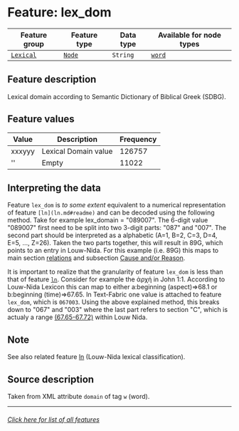 # Feature: lex_dom

Feature group | Feature type | Data type | Available for node types
---  | --- | --- | ---
[`Lexical`](featuresbygroup.md#lexical-features) | [`Node`](featuresbyfeaturetype.md#node-features) | `String`  | [`word`](featuresbynodetype.md#word-nodes)

## Feature description

Lexical domain according to Semantic Dictionary of Biblical Greek (SDBG).

## Feature values

Value | Description | Frequency
--- | --- | ---
xxxyyy  | Lexical Domain value| 126757
'' | Empty | 11022

## Interpreting the data

Feature `lex_dom` is *to some extent* equivalent to a numerical representation of feature `[ln](ln.md#readme)` and can be decoded using the following method. Take for example lex_domain = "089007". The 6-digit value "089007" first need to be split into two 3-digit parts: "087" and "007". The second part should be interpreted as a alphabetic (A=1, B=2, C=3, D=4, E=5, ..., Z=26). Taken the two parts together, this will result in 89G, which points to an entry in Louw-Nida. For this example (i.e. 89G) this maps to main section [relations](https://www.laparola.net/greco/louwnida.php?sezmag=89) and subsection [Cause and/or Reason](https://www.laparola.net/greco/louwnida.php?sezmag=89&sez1=15&sez2=38).

It is important to realize that the granularity of feature `lex_dom` is less than that of feature [`ln`](ln.md#readme). Consider for example the ἀρχή in John 1:1. According to Louw-Nida Lexicon this can map to either a:beginning (aspect)=>68.1 or b:beginning (time)=>67.65. In Text-Fabric one value is attached to feature `lex_dom`, which is `067003`. Using the above explained method, this breaks down to "067" and "003" where the last part refers to section "C", which is actualy a range [(67.65-67.72)](https://www.laparola.net/greco/louwnida.php#67) within Louw Nida. 

## Note

See also related feature [ln](ln.md#readme) (Louw-Nida lexical classification).

## Source description

Taken from XML attribute `domain` of tag `w` (word).

---
###### [Click here for list of all features](home.md#readme)
